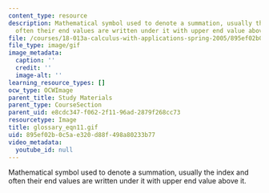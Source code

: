 ```yaml
---
content_type: resource
description: Mathematical symbol used to denote a summation, usually the index and
  often their end values are written under it with upper end value above it.
file: /courses/18-013a-calculus-with-applications-spring-2005/895ef02b0c5ae320d88f498a80233b77_glossary_eqn11.gif
file_type: image/gif
image_metadata:
  caption: ''
  credit: ''
  image-alt: ''
learning_resource_types: []
ocw_type: OCWImage
parent_title: Study Materials
parent_type: CourseSection
parent_uid: e8cdc347-f062-2f11-96ad-2879f268cc73
resourcetype: Image
title: glossary_eqn11.gif
uid: 895ef02b-0c5a-e320-d88f-498a80233b77
video_metadata:
  youtube_id: null
---
```

Mathematical symbol used to denote a summation, usually the index and often their end values are written under it with upper end value above it.

